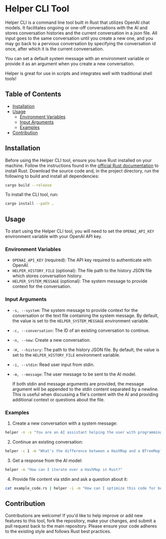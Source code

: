 # Helper CLI Tool

Helper CLI is a command line tool built in Rust that utilizes OpenAI chat models. It facilitates ongoing or one-off conversations with the AI and stores conversation histories and the current conversation in a json file. All input goes to the same conversation until you create a new one, and you may go back to a pervious conversation by specifying the conversation id once, after which it is the current conveersation. 

You can set a default system message with an environment variable or provide it as an argument when you create a new conversation.

Helper is great for use in scripts and integrates well with traditional shell tools!

## Table of Contents

- [Installation](#installation)
- [Usage](#usage)
    - [Environment Variables](#environment-variables)
    - [Input Arguments](#input-arguments)
    - [Examples](#examples)
- [Contribution](#contribution)

## Installation

Before using the Helper CLI tool, ensure you have Rust installed on your machine. Follow the instructions found in the [official Rust documentation](https://www.rust-lang.org/tools/install) to install Rust. Download the source code and, in the project directory, run the following to build and install all dependencies:

```bash
cargo build --release
```

To install the CLI tool, run:

```bash
cargo install --path .
```

## Usage

To start using the Helper CLI tool, you will need to set the `OPENAI_API_KEY` environment variable with your OpenAI API key.

### Environment Variables

- `OPENAI_API_KEY` (required): The API key required to authenticate with OpenAI.
- `HELPER_HISTORY_FILE` (optional): The file path to the history JSON file which stores conversation history.
- `HELPER_SYSTEM_MESSAGE` (optional): The system message to provide context for the conversation.

### Input Arguments

- `-s, --system`: The system message to provide context for the conversation or the text file containing the system message. By default, the value is set to the `HELPER_SYSTEM_MESSAGE` environment variable.
- `-c, --conversation`: The ID of an existing conversation to continue.
- `-n, --new`: Create a new conversation.
- `-H, --history`: The path to the history JSON file. By default, the value is set to the `HELPER_HISTORY_FILE` environment variable.
- `-i, --stdin`: Read user input from stdin.
- `-m, --message`: The user message to be sent to the AI model.

  If both stdin and message arguments are provided, the message argument will be appended to the stdin content separated by a newline. This is useful when discussing a file's content with the AI and providing additional context or questions about the file.

### Examples

1. Create a new conversation with a system message:

```bash
helper -n -s "You are an AI assistant helping the user with programming tasks."
```

2. Continue an existing conversation:

```bash
helper -c 1 -m "What's the difference between a HashMap and a BTreeMap?"
```

3. Get a response from the AI model:

```bash
helper -m "How can I iterate over a HashMap in Rust?"
```

4. Provide file content via stdin and ask a question about it:

```bash
cat example_code.rs | helper -i -m "How can I optimize this code for better performance?"
```

## Contribution

Contributions are welcome! If you'd like to help improve or add new features to this tool, fork the repository, make your changes, and submit a pull request back to the main repository. Please ensure your code adheres to the existing style and follows Rust best practices.